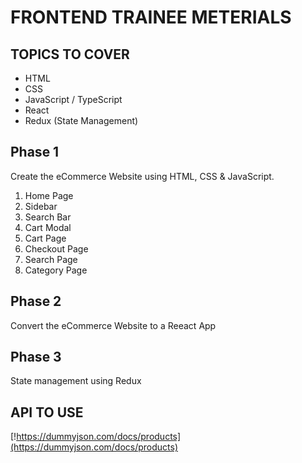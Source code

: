 # FRONTEND TRAINEE METERIALS

## TOPICS TO COVER
- HTML
- CSS
- JavaScript / TypeScript
- React
- Redux (State Management)

## Phase 1
Create the eCommerce Website using HTML, CSS & JavaScript.
1. Home Page
2. Sidebar
3. Search Bar
4. Cart Modal
5. Cart Page
6. Checkout Page
7. Search Page
8. Category Page

## Phase 2
Convert the eCommerce Website to a Reeact App

## Phase 3
State management using Redux

## API TO USE
[!https://dummyjson.com/docs/products](https://dummyjson.com/docs/products)
